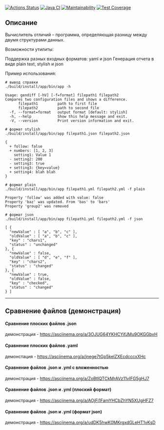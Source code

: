 [![Actions Status](https://github.com/ean3ena/java-project-71/actions/workflows/hexlet-check.yml/badge.svg)](https://github.com/ean3ena/java-project-71/actions)
[![Java CI](https://github.com/ean3ena/java-project-71/actions/workflows/main.yml/badge.svg)](https://github.com/ean3ena/java-project-71/actions/workflows/main.yml)
[![Maintainability](https://api.codeclimate.com/v1/badges/8f308de161a3695c3700/maintainability)](https://codeclimate.com/github/ean3ena/java-project-71/maintainability)
[![Test Coverage](https://api.codeclimate.com/v1/badges/8f308de161a3695c3700/test_coverage)](https://codeclimate.com/github/ean3ena/java-project-71/test_coverage)

## Описание

Вычислитель отличий – программа, определяющая разницу между двумя структурами данных.

Возможности утилиты:

Поддержка разных входных форматов: yaml и json
Генерация отчета в виде plain text, stylish и json

Пример использования:

```
# вывод справки
./build/install/app/bin/app -h

Usage: gendiff [-hV] [-f=format] filepath1 filepath2
Compares two configuration files and shows a difference.
      filepath1         path to first file
      filepath2         path to second file
  -f, --format=format   output format [default: stylish]
  -h, --help            Show this help message and exit.
  -V, --version         Print version information and exit.
```

```
# формат stylish
./build/install/app/bin/app filepath1.json filepath2.json

{
  + follow: false
  + numbers: [1, 2, 3]
    setting1: Value 1
  - setting2: 200
  - setting3: true
  + setting3: {key=value}
  + setting4: blah blah
}
```

```
# формат plain
./build/install/app/bin/app filepath1.yml filepath2.yml -f plain

Property 'follow' was added with value: false
Property 'baz' was updated. From 'bas' to 'bars'
Property 'group2' was removed
```

```
# формат json
./build/install/app/bin/app filepath1.yml filepath2.yml -f json

[ {
  "newValue" : [ "a", "b", "c" ],
  "oldValue" : [ "a", "b", "c" ],
  "key" : "chars1",
  "status" : "unchanged"
}, {
  "newValue" : false,
  "oldValue" : [ "d", "e", "f" ],
  "key" : "chars2",
  "status" : "changed"
}, {
  "newValue" : true,
  "oldValue" : false,
  "key" : "checked",
  "status" : "changed"
} ]
```

---

## Сравнение файлов (демонстрация)

#### Сравнение плоских файлов .json

демонстрация - https://asciinema.org/a/3OJUG64YKHCYifJMu9OKGGbvH

#### Сравнение плоских файлов .yaml

демонстация - https://asciinema.org/a/jnege7tGp5kelZXEcdcccxXHc

#### Сравнение файлов .json и .yml с вложенностью

демонстрация - https://asciinema.org/a/ZoBtIQTCkMrAVz11vIFG5gHJ7

#### Сравнение файлов .json и .yml (плоский формат)

демонстрация - https://asciinema.org/a/AOjFi1FamYHCbZhYN5XUgHFZ7

#### Сравнение файлов .json и .yml (формат json)

демонстрация - https://asciinema.org/a/udDK5hwK0MKrgxdGLeHT1vKsD
